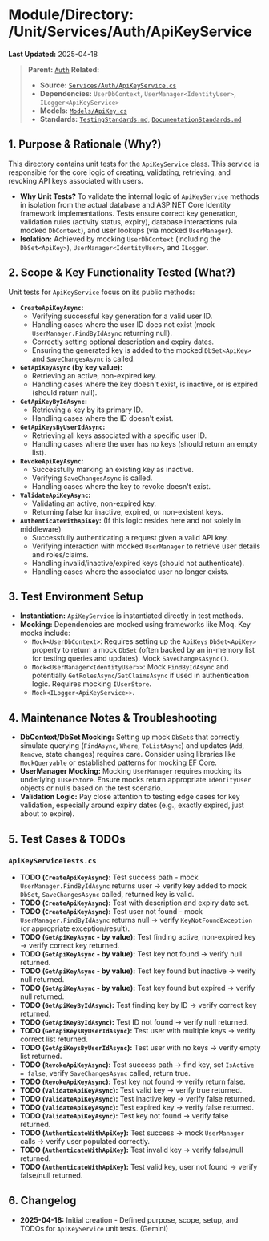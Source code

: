 # Module/Directory: /Unit/Services/Auth/ApiKeyService

**Last Updated:** 2025-04-18

> **Parent:** [`Auth`](../README.md)
> **Related:**
> * **Source:** [`Services/Auth/ApiKeyService.cs`](../../../../../api-server/Services/Auth/ApiKeyService.cs)
> * **Dependencies:** `UserDbContext`, `UserManager<IdentityUser>`, `ILogger<ApiKeyService>`
> * **Models:** [`Models/ApiKey.cs`](../../../../../api-server/Services/Auth/Models/ApiKey.cs)
> * **Standards:** [`TestingStandards.md`](../../../../../Docs/Standards/TestingStandards.md), [`DocumentationStandards.md`](../../../../../Docs/Development/DocumentationStandards.md)

## 1. Purpose & Rationale (Why?)

This directory contains unit tests for the `ApiKeyService` class. This service is responsible for the core logic of creating, validating, retrieving, and revoking API keys associated with users.

* **Why Unit Tests?** To validate the internal logic of `ApiKeyService` methods in isolation from the actual database and ASP.NET Core Identity framework implementations. Tests ensure correct key generation, validation rules (activity status, expiry), database interactions (via mocked `DbContext`), and user lookups (via mocked `UserManager`).
* **Isolation:** Achieved by mocking `UserDbContext` (including the `DbSet<ApiKey>`), `UserManager<IdentityUser>`, and `ILogger`.

## 2. Scope & Key Functionality Tested (What?)

Unit tests for `ApiKeyService` focus on its public methods:

* **`CreateApiKeyAsync`:**
    * Verifying successful key generation for a valid user ID.
    * Handling cases where the user ID does not exist (mock `UserManager.FindByIdAsync` returning null).
    * Correctly setting optional description and expiry dates.
    * Ensuring the generated key is added to the mocked `DbSet<ApiKey>` and `SaveChangesAsync` is called.
* **`GetApiKeyAsync` (by key value):**
    * Retrieving an active, non-expired key.
    * Handling cases where the key doesn't exist, is inactive, or is expired (should return null).
* **`GetApiKeyByIdAsync`:**
    * Retrieving a key by its primary ID.
    * Handling cases where the ID doesn't exist.
* **`GetApiKeysByUserIdAsync`:**
    * Retrieving all keys associated with a specific user ID.
    * Handling cases where the user has no keys (should return an empty list).
* **`RevokeApiKeyAsync`:**
    * Successfully marking an existing key as inactive.
    * Verifying `SaveChangesAsync` is called.
    * Handling cases where the key to revoke doesn't exist.
* **`ValidateApiKeyAsync`:**
    * Validating an active, non-expired key.
    * Returning false for inactive, expired, or non-existent keys.
* **`AuthenticateWithApiKey`:** (If this logic resides here and not solely in middleware)
    * Successfully authenticating a request given a valid API key.
    * Verifying interaction with mocked `UserManager` to retrieve user details and roles/claims.
    * Handling invalid/inactive/expired keys (should not authenticate).
    * Handling cases where the associated user no longer exists.

## 3. Test Environment Setup

* **Instantiation:** `ApiKeyService` is instantiated directly in test methods.
* **Mocking:** Dependencies are mocked using frameworks like Moq. Key mocks include:
    * `Mock<UserDbContext>`: Requires setting up the `ApiKeys` `DbSet<ApiKey>` property to return a mock `DbSet` (often backed by an in-memory list for testing queries and updates). Mock `SaveChangesAsync()`.
    * `Mock<UserManager<IdentityUser>>`: Mock `FindByIdAsync` and potentially `GetRolesAsync`/`GetClaimsAsync` if used in authentication logic. Requires mocking `IUserStore`.
    * `Mock<ILogger<ApiKeyService>>`.

## 4. Maintenance Notes & Troubleshooting

* **DbContext/DbSet Mocking:** Setting up mock `DbSet`s that correctly simulate querying (`FindAsync`, `Where`, `ToListAsync`) and updates (`Add`, `Remove`, state changes) requires care. Consider using libraries like `MockQueryable` or established patterns for mocking EF Core.
* **UserManager Mocking:** Mocking `UserManager` requires mocking its underlying `IUserStore`. Ensure mocks return appropriate `IdentityUser` objects or nulls based on the test scenario.
* **Validation Logic:** Pay close attention to testing edge cases for key validation, especially around expiry dates (e.g., exactly expired, just about to expire).

## 5. Test Cases & TODOs

### `ApiKeyServiceTests.cs`
* **TODO (`CreateApiKeyAsync`):** Test success path - mock `UserManager.FindByIdAsync` returns user -> verify key added to mock `DbSet`, `SaveChangesAsync` called, returned key is valid.
* **TODO (`CreateApiKeyAsync`):** Test with description and expiry date set.
* **TODO (`CreateApiKeyAsync`):** Test user not found - mock `UserManager.FindByIdAsync` returns null -> verify `KeyNotFoundException` (or appropriate exception/result).
* **TODO (`GetApiKeyAsync` - by value):** Test finding active, non-expired key -> verify correct key returned.
* **TODO (`GetApiKeyAsync` - by value):** Test key not found -> verify null returned.
* **TODO (`GetApiKeyAsync` - by value):** Test key found but inactive -> verify null returned.
* **TODO (`GetApiKeyAsync` - by value):** Test key found but expired -> verify null returned.
* **TODO (`GetApiKeyByIdAsync`):** Test finding key by ID -> verify correct key returned.
* **TODO (`GetApiKeyByIdAsync`):** Test ID not found -> verify null returned.
* **TODO (`GetApiKeysByUserIdAsync`):** Test user with multiple keys -> verify correct list returned.
* **TODO (`GetApiKeysByUserIdAsync`):** Test user with no keys -> verify empty list returned.
* **TODO (`RevokeApiKeyAsync`):** Test success path -> find key, set `IsActive = false`, verify `SaveChangesAsync` called, return true.
* **TODO (`RevokeApiKeyAsync`):** Test key not found -> verify return false.
* **TODO (`ValidateApiKeyAsync`):** Test valid key -> verify true returned.
* **TODO (`ValidateApiKeyAsync`):** Test inactive key -> verify false returned.
* **TODO (`ValidateApiKeyAsync`):** Test expired key -> verify false returned.
* **TODO (`ValidateApiKeyAsync`):** Test key not found -> verify false returned.
* **TODO (`AuthenticateWithApiKey`):** Test success -> mock `UserManager` calls -> verify user populated correctly.
* **TODO (`AuthenticateWithApiKey`):** Test invalid key -> verify false/null returned.
* **TODO (`AuthenticateWithApiKey`):** Test valid key, user not found -> verify false/null returned.

## 6. Changelog

* **2025-04-18:** Initial creation - Defined purpose, scope, setup, and TODOs for `ApiKeyService` unit tests. (Gemini)

